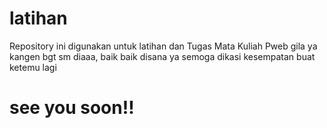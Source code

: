 # latihan
Repository ini digunakan untuk latihan dan Tugas Mata Kuliah Pweb
gila ya kangen bgt sm diaaa, baik baik disana ya semoga dikasi kesempatan buat ketemu lagi
# see you soon!!
